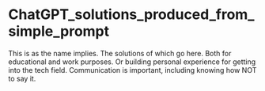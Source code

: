# ChatGPT_solutions_produced_from_simple_prompt
This is as the name implies. The solutions of which go here. Both for educational and work purposes. Or building personal experience for getting into the tech field. Communication is important, including knowing how NOT to say it. 

